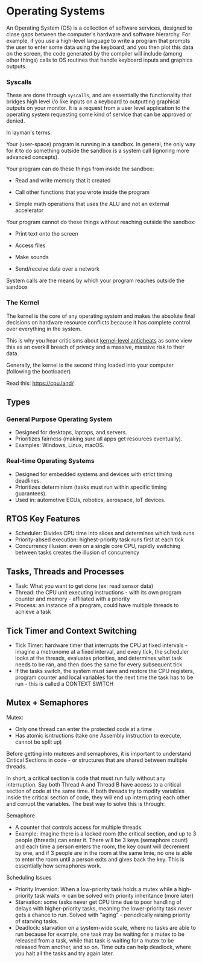 # Operating Systems

An Operating System (OS) is a collection of software services, designed to close gaps between the
computer's hardware and software hierarchy. For example, if you use a high-level language to write
a program that prompts the user to enter some data using the keyboard, and you then plot this
data on the screen, the code generated by the compiler will include (among other things) calls to
OS routines that handle keyboard inputs and graphics outputs.

### Syscalls

These are done through `syscalls`, and are essentially the functionality that bridges high level i/o like inputs on a keyboard to outputting graphical outputs on your monitor. It is a request from a user level application to the operating system requesting some kind of service that can be approved or denied.

In layman's terms:

Your (user-space) program is running in a sandbox. In general, the only way for it to do something outside the sandbox is a system call (ignoring more advanced concepts).

Your program can do these things from inside the sandbox:

- Read and write memory that it created

- Call other functions that you wrote inside the program

- Simple math operations that uses the ALU and not an external accelerator

Your program cannot do these things without reaching outside the sandbox:

- Print text onto the screen

- Access files

- Make sounds

- Send/receive data over a network

System calls are the means by which your program reaches outside the sandbox

### The Kernel

The kernel is the core of any operating system and makes the absolute final decisions on hardware resource conflicts because it has complete control over everything in the system.

This is why you hear criticisms about [kernel-level anticheats](https://gist.github.com/stdNullPtr/2998eacb71ae925515360410af6f0a32) as some view this as an overkill breach of privacy and a massive, massive risk to their data.

Generally, the kernel is the second thing loaded into your computer (following the bootloader)

Read this: https://cpu.land/

## Types

### General Purpose Operating System

- Designed for desktops, laptops, and servers.
- Prioritizes fairness (making sure all apps get resources eventually).
- Examples: Windows, Linux, macOS.

### Real-time Operating Systems

- Designed for embedded systems and devices with strict timing deadlines.
- Prioritizes determinism (tasks must run within specific timing guarantees).
- Used in: automotive ECUs, robotics, aerospace, IoT devices.

## RTOS Key Features

- Scheduler: Divides CPU time into slices and determines which task runs
- Priority-absed execution: highest-priority task runs first at each tick
- Concurrency illusion: even on a single core CPU, rapidly switching between tasks creates the illusion of concurrency

## Tasks, Threads and Processes

- Task: What you want to get done (ex: read sensor data)
- Thread: the CPU unit executing instructions - with its own program counter and memory - affiliated with a priority
- Process: an instance of a program, could have multiple threads to achieve a task

## Tick Timer and Context Switching

- Tick Timer: hardware timer that interrupts the CPU at fixed intervals - imagine a metronome at a fixed interval, and every tick, the scheduler looks at the threads, evaluates priorities, and determines what task needs to be ran, and then does the same for every subsequent tick
- If the tasks switch, the system must save and restore the CPU registers, program counter and local variables for the next time the task has to be run - this is called a CONTEXT SWITCH

## Mutex + Semaphores

Mutex:

- Only one thread can enter the protected code at a time
- Has atomic isntructions (take one Assembly instruction to execute, cannot be split up)

Before getting into mutexes and semaphores, it is important to understand Critical Sections in code - or structures that are shared between multiple threads.

In short, a critical section is code that must run fully without any interruption.
Say both Thread A and Thread B have access to a critical section of code at the same time. If both threads try to modify variables inside the critical section of code, they will end up interrupting each other and corrupt the variables.
The best way to solve this is through:

Semaphore

- A counter that controls access for multiple threads
- Example: imagine there is a locked room (the critical section, and up to 3 people (threads) can enter it. There will be 3 keys (semaphore count) and each time a person enters the room, the key count will decrement by one, and if 3 people are in the room at the same tmie, no one is able to enter the room until a person exits and gives back the key.
  This is essentially how semaphores work.

Scheduling Issues

- Priority Inversion: When a low-priority task holds a mutex while a high-priority task waits -> can be solved with priority inheritance (more later)
- Starvation: some tasks never get CPU time due to poor handling of delays with higher-priority tasks, meaning the lower-priority task never gets a chance to run. Solved with "aging" - periodically raising priority of starving tasks.
- Deadlock: starvation on a system-wide scale, where no tasks are able to run because for example, one task may be waiting for a mutex to be released from a task, while that task is waiting for a mutex to be released from another, and so on.
  Time outs can help deadlock, where you halt all the tasks and try again later.
